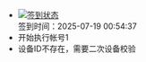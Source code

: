 - [![签到状态](https://github.com/womade/Cloud189-Actions/actions/workflows/main.yml/badge.svg?branch=main)](https://github.com/womade/Cloud189-Actions/actions/workflows/main.yml) <br> 签到时间：2025-07-19 00:54:37
- 开始执行帐号1
- 设备ID不存在，需要二次设备校验

